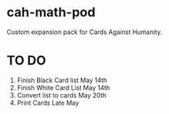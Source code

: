 cah-math-pod
============

Custom expansion pack for Cards Against Humanity.

<h1>
TO DO
</h1>

<OL>
  <LI> Finish Black Card list   May 14th </LI>
  <LI> Finish White Card List   May 14th </LI>
  <LI> Convert list to cards    May 20th </LI>
  <LI> Print Cards              Late May </LI>

